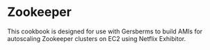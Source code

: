 # Zookeeper

This cookbook is designed for use with Gersberms to build AMIs for autoscaling Zookeeper clusters on EC2 using Netflix Exhibitor.
